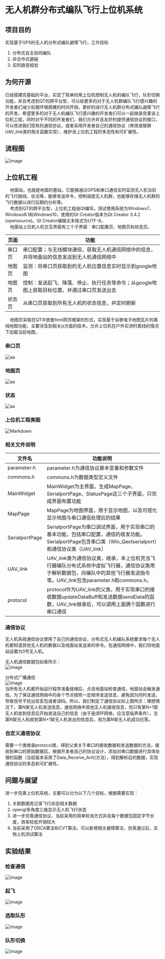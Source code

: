 # 无人机群分布式编队飞行上位机系统    
## 项目目的
实现基于GPS的无人机分布式编队避障飞行，工作目标
1. 分布式自主协同编队
2. 非合作式避碰
3. 实时路径规划  
## 为何开源
已经搭建完基础的平台，实现了简单的用上位机控制无人机的编队飞行，队形切换功能，并且考虑到QT的跨平台型，可以给更多的对于无人机群编队飞行感兴趣的开发者们减少前期环境搭建的时间开销，更好的进行无人机群分布式编队避障飞行的开发，希望更多的对于无人机编队飞行感兴趣的开发者们可以一起继承完善该上位机工程，同时对于不同的开发者们，我们允许并且友好的提供通信协议的接口，可以改进我们现有的通信协议，或者采用开发者自己的通信协议（修改或替换UAV_link类的相关函数实现），维护该上位机工程的多态性和可扩展性。
## 流程图
![image](http://ww4.sinaimg.cn/large/006HJ39wgy1ffu7cq4m39j30ia0lf74x.jpg)
## 上位机工程
&nbsp;&nbsp;&nbsp;&nbsp;地面站，也就是地面的基站，它能够通过GPS和串口通信实时监测无人机当前的飞行路线、状况等，能够发送命令，控制调度无人机群，也能够存储无人机群的飞行数据以进行后期的分析等。  
&nbsp;&nbsp;&nbsp;&nbsp;考虑到QT的跨平台型，上位机工程由Qt编写。测试使用系统为Windows7、Windows8.1和Windows10，使用的Qt  Creator版本为Qt Creator 3.4.2 (opensource)。Qt Creator编辑文本格式为UTF-8。  
&nbsp;&nbsp;&nbsp;&nbsp;地面站上位机人机交互界面有三个子界面：串口配置页、地图页和状态页。  



页面| 功能
---|---
串口页| 串口配置；与无线模块通信，获取无人机通信网络中的信息，并将地面站的信息发送到无人机通信网络中
地图页| 监测：将串口页获取到的无人机位置信息实时显示到google地图  
地图页|控制：发送起飞、降落、停止、执行任务等命令；从google地图上获取目标位置，并通过串口页发送出去
状态页| 从串口页获取到所有无人机的状态信息，并定时刷新  

&nbsp;&nbsp;&nbsp;&nbsp;地图页采取在QT中嵌套html网页框架的形式，实现基于谷歌电子地图瓦片的离线地图功能，主要涉及到相关js方面的技术，允许上位机在户外实测时离线的情况下加载当前地图。  

### 串口页
![aa](http://ww1.sinaimg.cn/large/006HJ39wgy1fftd1pvgs6j30r40hqwg1.jpg)
### 地图页
![aa](http://ww1.sinaimg.cn/large/006HJ39wgy1ffu73fz8iqj30w60k3dhp.jpg)
### 状态
![aa](http://ww3.sinaimg.cn/large/006HJ39wgy1fftd24c61dj30r40hq763.jpg)

### 上位机工程类图
![Markdown](http://ww4.sinaimg.cn/large/006HJ39wgy1ffu4drmhh6j30up04bt8n.jpg)  

### 相关文件说明

文件名 | 功能说明
---|---
parameter.h | parameter.h为通信协议基本变量和参数文件
commons.h | commons.h为数据类型定义文件
MainWidget | MainWidget为主界面，生成MapPage、SerialportPage、StatusPage这三个子界面，只完成界面布置功能
MapPage | MapPage为地图界面，用于显示地图，以及可视化显示地图与串口通信处理后的结果
SerialportPage | SerialportPage为串口调试界面，用于实现串口的基本功能，包括串口配置，通信的收发功能。SerialportPage包含串口类（Win_Qextserialport）和通信协议类（UAV_link）
UAV_link |UAV_link类为通信协议类，继承，本上位机充当飞行器编队分布式系统中虚拟飞行器，通信协议类用于解析数据包，向编队中的其他飞行器发送指令等。UAV_link包含parameter.h和commons.h。
protocol | protocol作为UAV_link的父类，用于实现串口的接收数据updateDataBuff和发送数据sendData的函数，UAV_link继承后，可以调用上面俩个函数进行串口通信
### 通信协议
无人机系统通信协议使用了自己的通信协议，分布式无人机编队系统要求每个无人机都知道其他无人机的数据以及地面站发送来的命令。在通信网络中，我们将地面站设置为0号无人机。  

无人机通信数据包如表所示：  
![image](http://ww1.sinaimg.cn/large/006HJ39wgy1ffu63a0bozj30j103n3yg.jpg)  

分布式广播通信  
![image](http://ww1.sinaimg.cn/large/006HJ39wgy1ffu67kv5xrj30gf0e7mxm.jpg)  
当所有无人机都开始运行程序准备就绪后，点击地面站检查通信，地面站会触发通信。为了保证通信网络中的各个节点按照一定顺序发送信息，避免因为同时发送，导致信号干扰出现丢包或者误码。所以，我们制定了通信协议如上图所示：理想情况下，第N架无人机发送信息，通信网络中其他无人机接收信息，但只有第N+1架无人机收到信息后开始发送自己的信息（由于是闭环网络，应注意临界条件），当第N架无人机收到第N+1架无人机发出的信息后，视为第N架无人机成功应答。

### 自定义通信协议
需要一个类继承protocol类，得到父类关于串口的接收数据和发送数据的方法，接收到串口的原始数据后，根据开发者自己的协议设计，添加对串口数据进行具体处理的函数（当前版本采用了Data_Receive_Anl()方法），得到解析后的数据，实现通信协议的多态和可扩展性。

## 问题与展望
进一步完善上位机系统，主要可以分为以下几个目标，根据需要实现：
1. 关联数据库记录飞行状态相关数据
2. opengl多角度三维显示无人机飞行状态
3. 进一步完善通信协议，当前采用的简单轮询方式并且每个数据包固定字节长度，效率较低开销较大
4. 当前采用了ORCA算法和CVT算法，可以新增相关避障算法，仿真通过后，实物上机测试算法
##  实验结果
### 检查通信
![image](http://ww3.sinaimg.cn/large/006HJ39wgy1ffu7q7hzpgj30gi0bf438.jpg)
### 起飞
![image](http://ww3.sinaimg.cn/large/006HJ39wgy1ffu7qr34fcj30f708btam.jpg)
### 选取队形
![image](http://ww4.sinaimg.cn/large/006HJ39wgy1ffu7rfr0lgj30c80aot9u.jpg)
### 队形切换
![image](http://ww2.sinaimg.cn/large/006HJ39wgy1ffu7s02ml9j30kn0b9q4p.jpg)
